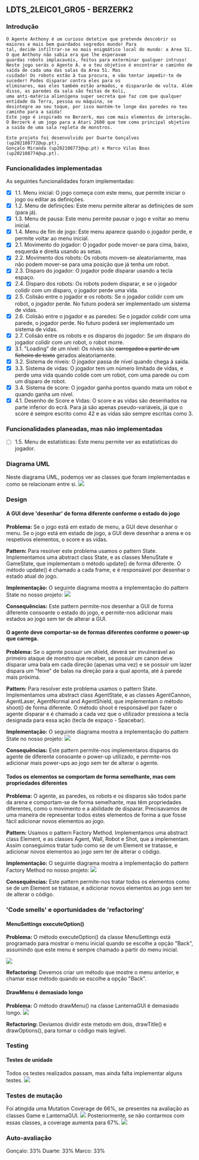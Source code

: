 ## LDTS_2LEIC01_GR05 - BERZERK2

### Introdução

	O Agente Anthony é um curioso detetive que pretende descobrir os maiores e mais bem guardados segredos mundo! Para 
    tal, decide infiltrar-se no mais enigmático local do mundo: a Area 51. O que Anthony não sabia era que lhe esperavam
    guardas robots implacavéis, feitos para exterminar qualquer intruso! 
    Neste jogo serás o Agente A. e o teu objetivo é encontrar o caminho de saída de cada uma das salas da Area 51. Mas 
    cuidado! Os robots estão à tua procura, e vão tentar impedir-te de suceder! Podes disparar contra eles para os 
    eliminares, mas eles também estão armados, e dispararão de volta. Além disso, as paredes da sala são feitas de Koli, 
    uma anti-matéria alienígena super secreta que faz com que qualquer entidade da Terra, pessoa ou máquina, se 
    desintegre ao seu toque, por isso mantém-te longe das paredes no teu caminho para a saída!
    Este jogo é inspirado no Berzerk, mas com mais elementos de interação. O Berzerk é um jogo para a Atari 2600 que tem como principal objetivo a saída de uma sala repleta de monstros.
	
	Este projeto foi desenvolvido por Duarte Gonçalves (up202108772@up.pt), 
    Gonçalo Miranda (up202108773@up.pt) e Marco Vilas Boas (up202108774@up.pt).


### Funcionalidades implementadas

As seguintes funcionalidades foram implementadas:

- [x] 1.1. Menu inicial: O jogo começa com este menu, que permite iniciar o jogo ou editar as definições.
- [x] 1.2. Menu de definições: Este menu permite alterar as definições de som (para já).
- [x] 1.3. Menu de pausa: Este menu permite pausar o jogo e voltar ao menu inicial.
- [x] 1.4. Menu de fim de jogo: Este menu aparece quando o jogador perde, e permite voltar ao menu inicial.
- [x] 2.1. Movimento do jogador: O jogador pode mover-se para cima, baixo, esquerda e direita usando as setas.
- [x] 2.2. Movimento dos robots: Os robots movem-se aleatoriamente, mas não podem mover-se para uma posição que já tenha um robot.
- [x] 2.3. Disparo do jogador: O jogador pode disparar usando a tecla espaço.
- [x] 2.4. Disparo dos robots: Os robots podem disparar, e se o jogador colidir com um disparo, o jogador perde uma vida.
- [x] 2.5. Colisão entre o jogador e os robots: Se o jogador colidir com um robot, o jogador perde. No futuro poderá ser implementado um sistema de vidas.
- [x] 2.6. Colisão entre o jogador e as paredes: Se o jogador colidir com uma parede, o jogador perde. No futuro poderá ser implementado um sistema de vidas.
- [x] 2.7. Colisão entre os robots e os disparos do jogador: Se um disparo do jogador colidir com um robot, o robot morre.
- [x] 3.1. "Loading" de um nível: Os níveis são ~~carregados a partir de um ficheiro de texto~~ gerados aleatoriamente.
- [x] 3.2. Sistema de níveis: O jogador passa de nível quando chega à saída.
- [x] 3.3. Sistema de vidas: O jogador tem um número limitado de vidas, e perde uma vida quando colide com um robot, com uma parede ou com um disparo de robot.
- [x] 3.4. Sistema de score: O jogador ganha pontos quando mata um robot e quando ganha um nível.
- [x] 4.1. Desenho de Score e Vidas: O score e as vidas são desenhados na parte inferior do ecrã. Para já são apenas pseudo-variáveis, já que o score é sempre escrito como 42 e as vidas são sempre escritas como 3.

### Funcionalidades planeadas, mas não implementadas
- [ ] 1.5. Menu de estatísticas: Este menu permite ver as estatísticas do jogador.

### Diagrama UML
Neste diagrama UML, podemos ver as classes que foram implementadas e como se relacionam entre si.
<img src="mockups/UML.png">

### Design
#### A GUI deve 'desenhar' de forma diferente conforme o estado do jogo
**Problema:** Se o jogo está em estado de menu, a GUI deve desenhar o menu. Se o jogo está em estado de jogo, a GUI deve desenhar a arena e os respetivos elementos, o score e as vidas.

**Pattern:** Para resolver este problema usamos o pattern State. Implementamos uma abstract class State, e as classes MenuState e GameState, que implementam o método update() de forma diferente. O método update() é chamado a cada frame, e é responsável por desenhar o estado atual do jogo.

**Implementação:** O seguinte diagrama mostra a implementação do pattern State no nosso projeto:
<img src="snippets/state.png"/>

**Consequências:** Este pattern permite-nos desenhar a GUI de forma diferente consoante o estado do jogo, e permite-nos adicionar mais estados ao jogo sem ter de alterar a GUI.

#### O agente deve comportar-se de formas diferentes conforme o power-up que carrega.
**Problema:** Se o agente possuir um shield, deverá ser invulnerável ao primeiro ataque de monstro que receber, se possuir um canon deve disparar uma bala em cada direção (apenas uma vez) e se possuir um lazer dispara um "feixe" de balas na direção para a qual aponta, até à parede mais próxima.

**Pattern:** Para resolver este problema usamos o pattern State. Implementamos uma abstract class AgentState, e as classes AgentCannon, AgentLaser, AgentNormal and AgentShield, que implementam o método shoot() de forma diferente. O método shoot é responsável por fazer o agente disparar e é chamado a cada vez que o utilizador pressiona a tecla designada para essa ação (tecla de espaço - Spacebar).

**Implementação:** O seguinte diagrama mostra a implementação do pattern State no nosso projeto:
<img src="snippets/AgentState.png"/>

**Consequências:** Este pattern permite-nos implementaros disparos do agente de diferente consoante o power-up utilizado, e permite-nos adicionar mais power-ups ao jogo sem ter de alterar o agente.

#### Todos os elementos se comportam de forma semelhante, mas com propriedades diferentes
**Problema:** O agente, as paredes, os robots e os disparos são todos parte da arena e comportam-se de forma semelhante, mas têm propriedades diferentes, como o movimento e a abilidade de disparar. Precisavamos de uma maneira de representar todos estes elementos de forma a que fosse fácil adicionar novos elementos ao jogo.

**Pattern:** Usamos o pattern Factory Method. Implementamos uma abstract class Element, e as classes Agent, Wall, Robot e Shot, que a implementam. Assim conseguimos tratar tudo como se de um Element se tratasse, e adicionar novos elementos ao jogo sem ter de alterar o código.

**Implementação:** O seguinte diagrama mostra a implementação do pattern Factory Method no nosso projeto:
<img src="snippets/factory.png"/>

**Consequências:** Este pattern permite-nos tratar todos os elementos como se de um Element se tratasse, e adicionar novos elementos ao jogo sem ter de alterar o código.


### 'Code smells' e oportunidades de 'refactoring'
#### MenuSettings executeOption()
**Problema:** O método executeOption() da classe MenuSettings está programado para mostrar o menu inicial 
quando se escolhe a opção "Back", assumindo que este menu é sempre chamado a partir do menu inicial.

<img src="snippets/MenuSettingsSnippet.png"/>


**Refactoring:** Devemos criar um método que mostre o menu anterior, e chamar esse método quando se escolhe a opção "Back".

#### DrawMenu é demasiado longo
**Problema:** O método drawMenu() na classe LanternaGUI é demasiado longo.
<img src="snippets/DrawMenuSnippet.png"/>


**Refactoring:** Deviamos dividir este metodo em dois, drawTitle() e drawOptions(), para tornar o código mais legível.

### Testing
#### Testes de unidade
Todos os testes realizados passam, mas ainda falta implementar alguns testes.
<img src="snippets/UnitTesting.png"/>

### Testes de mutação
Foi atingida uma Mutation Coverage de 66%, se presentes na avaliação as classes Game e LanternaGUI.
<img src="snippets/MutationTestingWithGame.png"/>
Posteriormente, se não contarmos com essas classes, a coverage aumenta para 67%.
<img src="snippets/MutationTestingWithoutGame.png"/>

### Auto-avaliação
Gonçalo: 33%
Duarte: 33%
Marco: 33%
